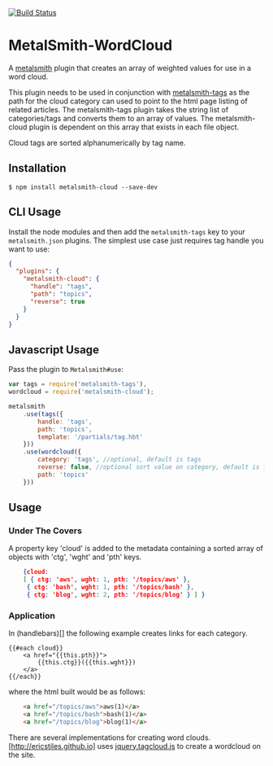[![Build Status](https://travis-ci.org/ericstiles/metalsmith-wordcloud.svg?branch=master)](https://travis-ci.org/ericstiles/metalsmith-wordcloud)
# MetalSmith-WordCloud

A [metalsmith](https://github.com/segmentio/metalsmith) plugin that creates an array of weighted values for use in a word cloud.

This plugin needs to be used in conjunction with [metalsmith-tags](https://github.com/totocaster/metalsmith-tags) as the path for the cloud category can used to point to the html page listing of related articles.  The metalsmith-tags plugin takes the string list of categories/tags and converts them to an array of values.  The metalsmith-cloud plugin is dependent on this array that exists in each file object.

Cloud tags are sorted alphanumerically by tag name.

## Installation

    $ npm install metalsmith-cloud --save-dev

## CLI Usage

  Install the node modules and then add the `metalsmith-tags` key to your `metalsmith.json` plugins. The simplest use case just requires tag handle you want to use:

```json
{
  "plugins": {
    "metalsmith-cloud": {
      "handle": "tags",
      "path": "topics",
      "reverse": true
    }
  }
}
```

## Javascript Usage

  Pass the plugin to `Metalsmith#use`:

```js
var tags = require('metalsmith-tags'),
wordcloud = require('metalsmith-cloud');

metalsmith
    .use(tags({
        handle: 'tags',
        path: 'topics',
        template: '/partials/tag.hbt'
    }))
    .use(wordcloud({
        category: 'tags', //optional, default is tags
        reverse: false, //optional sort value on category, default is false
        path: 'topics'
    }))
```

## Usage

### Under The Covers
A property key 'cloud' is added to the metadata containing a sorted array of objects with 'ctg', 'wght' and 'pth' keys.

```json
    {cloud: 
    [ { ctg: 'aws', wght: 1, pth: '/topics/aws' },
     { ctg: 'bash', wght: 1, pth: '/topics/bash' },
     { ctg: 'blog', wght: 2, pth: '/topics/blog' } ] }
```

### Application

In (handlebars)[] the following example creates links for each category.

    {{#each cloud}}
        <a href="{{this.pth}}">
            {{this.ctg}}({{this.wght}})
        </a>
    {{/each}}

where the html built would be as follows:

```html
    <a href="/topics/aws">aws(1)</a>
    <a href="/topics/bash">bash(1)</a>
    <a href="/topics/blog">blog(1)</a>
```

There are several implementations for creating word clouds.  [http://ericstiles.github.io] uses [jquery.tagcloud.js](https://github.com/addywaddy/jquery.tagcloud.js) to create a wordcloud on the site.
